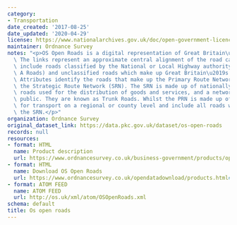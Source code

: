 ```yaml
---
category:
- Transportation
date_created: '2017-08-25'
date_updated: '2020-04-29'
license: https://www.nationalarchives.gov.uk/doc/open-government-licence/version/3/
maintainer: Ordnance Survey
notes: "<p>OS Open Roads is a digital representation of Great Britain\u2019s Roads.\
  \ The links represent an approximate central alignment of the road carriageway and\
  \ include roads classified by the National or Local Highway authority (for example,\
  \ A Roads) and unclassified roads which make up Great Britain\u2019s road network.\
  \ Attributes identify the roads that make up the Primary Route Network (PRN) and\
  \ the Strategic Route Network (SRN). The SRN is made up of nationally significant\
  \ roads used for the distribution of goods and services, and a network for the travelling\
  \ public. They are known as Trunk Roads. Whilst the PRN is made up of roads used\
  \ for transport on a regional or county level and include all roads which make up\
  \ the SRN.</p>"
organization: Ordnance Survey
original_dataset_link: https://data.pkc.gov.uk/dataset/os-open-roads
records: null
resources:
- format: HTML
  name: Product description
  url: https://www.ordnancesurvey.co.uk/business-government/products/open-map-roads
- format: HTML
  name: Download OS Open Roads
  url: https://www.ordnancesurvey.co.uk/opendatadownload/products.html#OPROAD
- format: ATOM FEED
  name: ATOM FEED
  url: http://os.uk/xml/atom/OSOpenRoads.xml
schema: default
title: Os open roads
---
```

